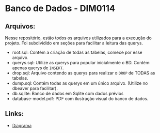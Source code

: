# Banco de Dados - DIM0114 

## Arquivos:

Nesse repositório, estão todos os arquivos utilizados para a execução do projeto. Foi subdividido em seções para facilitar a leitura das querys.

- root.sql: Contém a criação de todas as tabelas, comece por esse arquivo.
- querys.sql: Utilize as querys para popular inicialmente o BD. Contém apenas querys de `INSERT`.
- drop.sql: Arquivo contendo as querys para realizar o `DROP` de TODAS as tabelas.
- dump.sql: Contém todas as querys em um único arquivo. (Utilize no dbeaver para facilitar).
- db.sqlite: Banco de dados em Sqlite com dados prévios
- database-model.pdf: PDF com ilustração visual do banco de dados.


## Links:

- [Diagrama](https://dbdiagram.io/d/Banco-de-dados-655743dc3be1495787320064)
